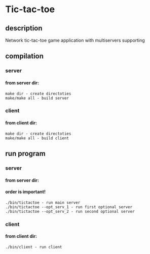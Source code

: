 # Tic-tac-toe

## description
  Network tic-tac-toe game application with multiservers supporting
  
## compilation
  ### server
   #### from server dir:
    make dir - create directoties
    make/make all - build server 
  ### client
   #### from client dir: 
    make dir - create directoties
    make/make all - build client
    
## run program
  ### server
   #### from server dir:
   #### order is important!
    ./bin/tictactoe - run main server
    ./bin/tictactoe --opt_serv_1 - run first optional server
    ./bin/tictactoe --opt_serv_2 - run second optional server
  ### client
   #### from client dir: 
    ./bin/client - run client
    
